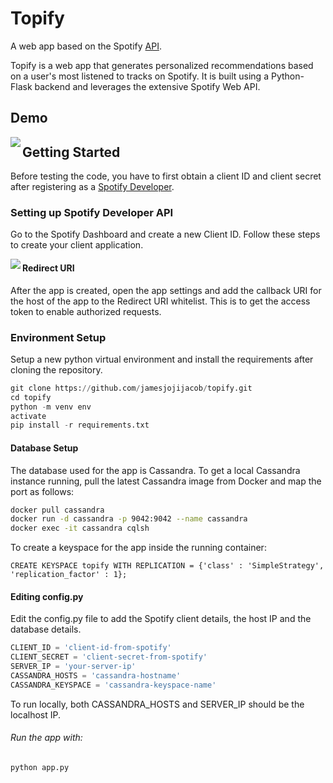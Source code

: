 # Topify

A web app based on the Spotify [API](<https://developer.spotify.com/documentation/web-api/>).

Topify is a web app that generates personalized recommendations based on a user's most listened to tracks on Spotify. It is built using a Python-Flask backend and leverages the extensive Spotify Web API.

## Demo
<img align="left" src="https://media.giphy.com/media/fLpPcc5yDndDFGtJb7/giphy.gif">


## Getting Started

Before testing the code, you have to first obtain a client ID and client secret after registering as a [Spotify Developer](https://developer.spotify.com/dashboard/).

### Setting up Spotify Developer API

Go to the Spotify Dashboard and create a new Client ID. Follow these steps to create your client application.

<img align="left" src="https://imgur.com/QJCgwJ1.jpg">

#### Redirect URI

After the app is created, open the app settings and add the callback URI for the host of the app to the Redirect URI whitelist. This is to get the access token to enable authorized requests.

### Environment Setup

Setup a new python virtual environment and install the requirements after cloning the repository.

```python
git clone https://github.com/jamesjojijacob/topify.git
cd topify
python -m venv env
activate
pip install -r requirements.txt
```
#### Database Setup

The database used for the app is Cassandra. To get a local Cassandra instance running, pull the latest Cassandra image from Docker and map the port as follows:

```bash
docker pull cassandra
docker run -d cassandra -p 9042:9042 --name cassandra
docker exec -it cassandra cqlsh
```
To create a keyspace for the app inside the running container:

```CQL
CREATE KEYSPACE topify WITH REPLICATION = {'class' : 'SimpleStrategy', 'replication_factor' : 1};
```
#### Editing config.py

Edit the config.py file to add the Spotify client details, the host IP and the database details.

```python
CLIENT_ID = 'client-id-from-spotify'
CLIENT_SECRET = 'client-secret-from-spotify'
SERVER_IP = 'your-server-ip'
CASSANDRA_HOSTS = 'cassandra-hostname'
CASSANDRA_KEYSPACE = 'cassandra-keyspace-name'
```
To run locally, both CASSANDRA_HOSTS and SERVER_IP should be the localhost IP.

###### Run the app with:

```python
python app.py
```

